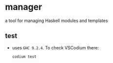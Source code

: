 # manager

a tool for managing Haskell modules and templates

## test

- uses `GHC 9.2.4`. To check VSCodium there:
    ```sh
    codium test
    ```
